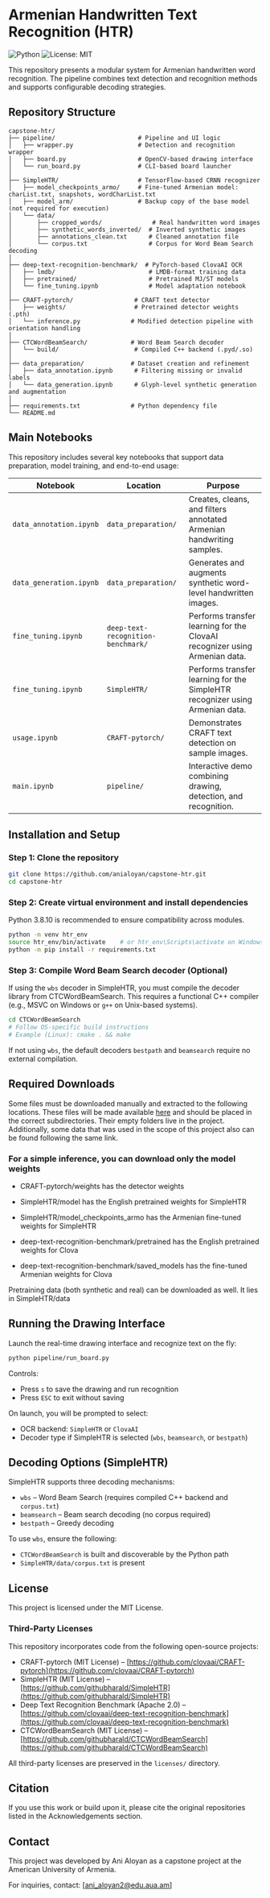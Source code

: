 # Armenian Handwritten Text Recognition (HTR)
![Python](https://img.shields.io/badge/Python-3.8-blue.svg)
![License: MIT](https://img.shields.io/badge/License-MIT-yellow.svg)


This repository presents a modular system for Armenian handwritten word recognition. The pipeline combines text detection and recognition methods and supports configurable decoding strategies.

## Repository Structure

```
capstone-htr/
├── pipeline/                       # Pipeline and UI logic
│   ├── wrapper.py                  # Detection and recognition wrapper
│   ├── board.py                    # OpenCV-based drawing interface
│   └── run_board.py                # CLI-based board launcher
│
├── SimpleHTR/                      # TensorFlow-based CRNN recognizer
│   ├── model_checkpoints_armo/     # Fine-tuned Armenian model: charList.txt, snapshots, wordCharList.txt
│   ├── model_arm/                  # Backup copy of the base model (not required for execution)
│   └── data/
│       ├── cropped_words/              # Real handwritten word images
│       ├── synthetic_words_inverted/  # Inverted synthetic images
│       ├── annotations_clean.txt      # Cleaned annotation file
│       └── corpus.txt                 # Corpus for Word Beam Search decoding
│
├── deep-text-recognition-benchmark/  # PyTorch-based ClovaAI OCR
│   ├── lmdb/                          # LMDB-format training data
│   ├── pretrained/                    # Pretrained MJ/ST models
│   └── fine_tuning.ipynb              # Model adaptation notebook
│
├── CRAFT-pytorch/                 # CRAFT text detector
│   ├── weights/                   # Pretrained detector weights (.pth)
│   └── inference.py              # Modified detection pipeline with orientation handling
│
├── CTCWordBeamSearch/            # Word Beam Search decoder
│   └── build/                     # Compiled C++ backend (.pyd/.so)
│
├── data_preparation/             # Dataset creation and refinement
│   ├── data_annotation.ipynb      # Filtering missing or invalid labels
│   └── data_generation.ipynb      # Glyph-level synthetic generation and augmentation
│
├── requirements.txt              # Python dependency file
└── README.md
```
## Main Notebooks

This repository includes several key notebooks that support data preparation, model training, and end-to-end usage:

| Notebook                 | Location                                | Purpose                                                                 |
|--------------------------|-----------------------------------------|-------------------------------------------------------------------------|
| `data_annotation.ipynb` | `data_preparation/`                     | Creates, cleans, and filters annotated Armenian handwriting samples.              |
| `data_generation.ipynb` | `data_preparation/`                     | Generates and augments synthetic word-level handwritten images.         |
| `fine_tuning.ipynb`     | `deep-text-recognition-benchmark/`      | Performs transfer learning for the ClovaAI recognizer using Armenian data. |
| `fine_tuning.ipynb`     | `SimpleHTR/`                            | Performs transfer learning for the SimpleHTR recognizer using Armenian data. |
| `usage.ipynb`           | `CRAFT-pytorch/`                        | Demonstrates CRAFT text detection on sample images.                     |
| `main.ipynb`            | `pipeline/`                             | Interactive demo combining drawing, detection, and recognition.         |

## Installation and Setup

### Step 1: Clone the repository

```bash
git clone https://github.com/anialoyan/capstone-htr.git
cd capstone-htr
```

### Step 2: Create virtual environment and install dependencies

Python 3.8.10 is recommended to ensure compatibility across modules.

```bash
python -m venv htr_env
source htr_env/bin/activate    # or htr_env\Scripts\activate on Windows
python -m pip install -r requirements.txt
```

### Step 3: Compile Word Beam Search decoder (Optional)

If using the `wbs` decoder in SimpleHTR, you must compile the decoder library from CTCWordBeamSearch. This requires a functional C++ compiler (e.g., MSVC on Windows or `g++` on Unix-based systems).

```bash
cd CTCWordBeamSearch
# Follow OS-specific build instructions
# Example (Linux): cmake . && make
```

If not using `wbs`, the default decoders `bestpath` and `beamsearch` require no external compilation.

## Required Downloads

Some files must be downloaded manually and extracted to the following locations. These files will be made available [here](https://www.dropbox.com/scl/fo/tonqqzvq3b0rp32jeqzd8/AA_LtzkcgiX1jxKYeU3Al3E?rlkey=179ssdgn07hby5cfawtt2evm9&st=yer8ftwj&dl=0) and should be placed in the correct subdirectories. Their empty folders live in the project. Additionally, some data that was used in the scope of this project also can be found following the same link.

### For a simple inference, you can download only the model weights

- CRAFT-pytorch/weights has the detector weights


- SimpleHTR/model has the English pretrained weights for SimpleHTR
- SimpleHTR/model_checkpoints_armo has the Armenian fine-tuned weights for SimpleHTR


- deep-text-recognition-benchmark/pretrained has the English pretrained weights for Clova
- deep-text-recognition-benchmark/saved_models has the fine-tuned Armenian weights for Clova

Pretraining data (both synthetic and real) can be downloaded as well. It lies in SimpleHTR/data 

## Running the Drawing Interface

Launch the real-time drawing interface and recognize text on the fly:

```bash
python pipeline/run_board.py
```

Controls:

* Press `s` to save the drawing and run recognition
* Press `ESC` to exit without saving

On launch, you will be prompted to select:

* OCR backend: `SimpleHTR` or `ClovaAI`
* Decoder type if SimpleHTR is selected (`wbs`, `beamsearch`, or `bestpath`)

## Decoding Options (SimpleHTR)

SimpleHTR supports three decoding mechanisms:

* `wbs` – Word Beam Search (requires compiled C++ backend and `corpus.txt`)
* `beamsearch` – Beam search decoding (no corpus required)
* `bestpath` – Greedy decoding

To use `wbs`, ensure the following:

* `CTCWordBeamSearch` is built and discoverable by the Python path
* `SimpleHTR/data/corpus.txt` is present

## License

This project is licensed under the MIT License.

### Third-Party Licenses

This repository incorporates code from the following open-source projects:

* CRAFT-pytorch (MIT License) – [https://github.com/clovaai/CRAFT-pytorch](https://github.com/clovaai/CRAFT-pytorch)
* SimpleHTR (MIT License) – [https://github.com/githubharald/SimpleHTR](https://github.com/githubharald/SimpleHTR)
* Deep Text Recognition Benchmark (Apache 2.0) – [https://github.com/clovaai/deep-text-recognition-benchmark](https://github.com/clovaai/deep-text-recognition-benchmark)
* CTCWordBeamSearch (MIT License) – [https://github.com/githubharald/CTCWordBeamSearch](https://github.com/githubharald/CTCWordBeamSearch)

All third-party licenses are preserved in the `licenses/` directory.

## Citation

If you use this work or build upon it, please cite the original repositories listed in the Acknowledgements section.

## Contact

This project was developed by Ani Aloyan as a capstone project at the American University of Armenia.

For inquiries, contact: \[[ani_aloyan2@edu.aua.am](mailto:ani_aloyan2@edu.aua.am)]
